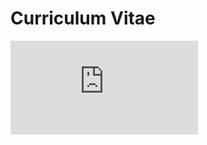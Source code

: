 # Curriculum Vitae

<iframe src="https://docs.google.com/viewer?url=https://joinup.ec.europa.eu/sites/default/files/inline-files/SoP%20of%20OSS%20policies_Finland_v3.00_0.pdf" style="border: none;"></iframe>
